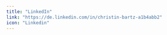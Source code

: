 ```yaml
---
title: "LinkedIn"
link: "https://de.linkedin.com/in/christin-bartz-a1b4abb2"
icon: "Linkedin"
---
```

